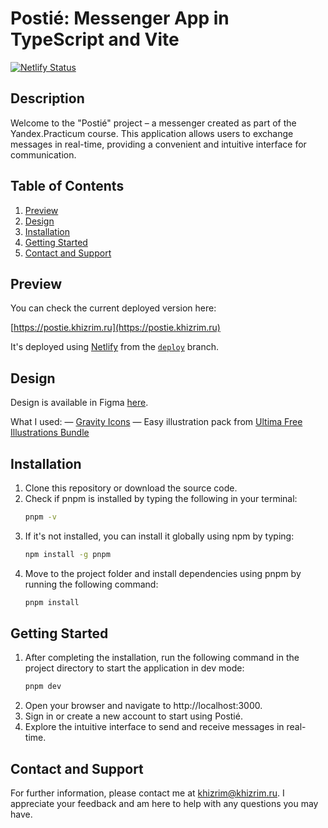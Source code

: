 # Postié: Messenger App in TypeScript and Vite
[![Netlify Status](https://api.netlify.com/api/v1/badges/caa0fd93-89b7-45bd-9dd6-21e954bed05f/deploy-status)](https://app.netlify.com/sites/postie-messenger/deploys)

## Description

Welcome to the "Postié" project – a messenger created as part of the Yandex.Practicum course. This application allows
users to exchange messages in real-time, providing a convenient and intuitive interface for communication.


## Table of Contents

1. [Preview](#preview)
2. [Design](#design)
3. [Installation](#installation)
4. [Getting Started](#getting-started)
5. [Contact and Support](#contact-and-support)

## Preview

You can check the current deployed version here:

[https://postie.khizrim.ru](https://postie.khizrim.ru)

It's deployed using [Netlify](https://www.netlify.com) from the [`deploy`](https://github.com/khizrim/postie/tree/deploy) branch.

## Design

Design is available in Figma [here](https://www.figma.com/file/zY19U0ZsjN22U7jp6JbLc0/Postie-%7C-Pages?type=design&t=YByCR6fDA28VvzmX-6).

What I used:
— [Gravity Icons](https://www.figma.com/file/A90POkEH3t2HQPhBUWfYnf/Gravity-UI-Icons-(Community)?type=design&t=YByCR6fDA28VvzmX-6)
— Easy illustration pack from [Ultima Free Illustrations Bundle](https://www.figma.com/file/BCikNseyJW0b8XGgbI5YDE/Ultima-Free-Illustrations-Bundle-(Community)?type=design&t=YByCR6fDA28VvzmX-6)

## Installation

1. Clone this repository or download the source code.
2. Check if pnpm is installed by typing the following in your terminal:
   ```bash
   pnpm -v
   ```
3. If it's not installed, you can install it globally using npm by typing:
   ```bash
   npm install -g pnpm
   ```
4. Move to the project folder and install dependencies using pnpm by running the following command:
   ```bash
   pnpm install
   ```

## Getting Started

1. After completing the installation, run the following command in the project directory to start the application in dev mode:
   ```bash
   pnpm dev
   ```
2. Open your browser and navigate to http://localhost:3000.
3. Sign in or create a new account to start using Postié.
4. Explore the intuitive interface to send and receive messages in real-time.

## Contact and Support

For further information, please contact me at [khizrim@khizrim.ru](mailto:khizrim@khizrim.ru). I appreciate your feedback and am here to help with any questions you may have.
